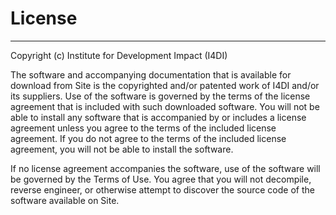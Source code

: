 # License
* * *

Copyright (c) Institute for Development Impact (I4DI)

The software and accompanying documentation that is available for download from Site is the copyrighted and/or
patented work of I4DI and/or its suppliers. Use of the software is governed by the terms of the license agreement
that is included with such downloaded software. You will not be able to install any software that is accompanied
by or includes a license agreement unless you agree to the terms of the included license agreement. If you do not
agree to the terms of the included license agreement, you will not be able to install the software.

If no license agreement accompanies the software, use of the software will be governed by the Terms of Use. You
agree that you will not decompile, reverse engineer, or otherwise attempt to discover the source code of the software
available on Site.
